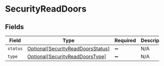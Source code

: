 # SecurityReadDoors


## Fields

| Field                                                                               | Type                                                                                | Required                                                                            | Description                                                                         |
| ----------------------------------------------------------------------------------- | ----------------------------------------------------------------------------------- | ----------------------------------------------------------------------------------- | ----------------------------------------------------------------------------------- |
| `status`                                                                            | [Optional[SecurityReadDoorsStatus]](../../models/shared/securityreaddoorsstatus.md) | :heavy_minus_sign:                                                                  | N/A                                                                                 |
| `type`                                                                              | [Optional[SecurityReadDoorsType]](../../models/shared/securityreaddoorstype.md)     | :heavy_minus_sign:                                                                  | N/A                                                                                 |
